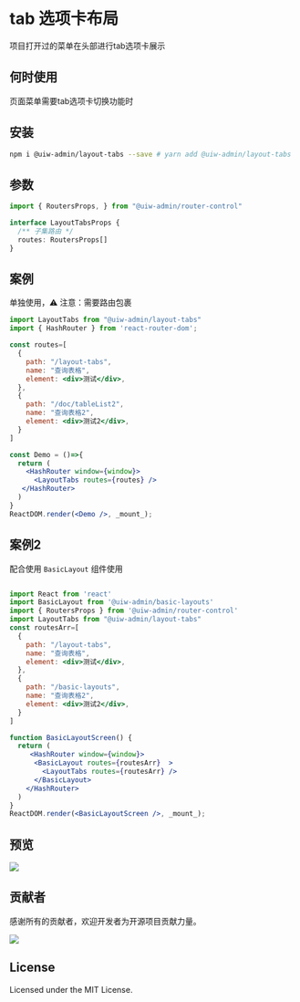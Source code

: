 # tab 选项卡布局

项目打开过的菜单在头部进行tab选项卡展示

## 何时使用

页面菜单需要tab选项卡切换功能时

## 安装

```bash
npm i @uiw-admin/layout-tabs --save # yarn add @uiw-admin/layout-tabs
```

## 参数

```ts
import { RoutersProps, } from "@uiw-admin/router-control"

interface LayoutTabsProps {
  /** 子集路由 */ 
  routes: RoutersProps[]
}

```

## 案例

单独使用，⚠️ 注意：需要路由包裹

<!--rehype:bgWhite=true&codeSandbox=true&codePen=true-->
```jsx
import LayoutTabs from "@uiw-admin/layout-tabs"
import { HashRouter } from 'react-router-dom';

const routes=[
  {
    path: "/layout-tabs",
    name: "查询表格",
    element: <div>测试</div>,
  },
  {
    path: "/doc/tableList2",
    name: "查询表格2",
    element: <div>测试2</div>,
  }
]

const Demo = ()=>{
  return (
    <HashRouter window={window}>
      <LayoutTabs routes={routes} />
   </HashRouter>
  )
}
ReactDOM.render(<Demo />, _mount_);
```

## 案例2

配合使用 `BasicLayout` 组件使用
<!--rehype:bgWhite=true&codeSandbox=true&codePen=true-->
```jsx

import React from 'react'
import BasicLayout from '@uiw-admin/basic-layouts'
import { RoutersProps } from '@uiw-admin/router-control'
import LayoutTabs from "@uiw-admin/layout-tabs"
const routesArr=[
  {
    path: "/layout-tabs",
    name: "查询表格",
    element: <div>测试</div>,
  },
  {
    path: "/basic-layouts",
    name: "查询表格2",
    element: <div>测试2</div>,
  }
]

function BasicLayoutScreen() {
  return (
     <HashRouter window={window}>
      <BasicLayout routes={routesArr}  >
        <LayoutTabs routes={routesArr} /> 
      </BasicLayout>
    </HashRouter>
  )
}
ReactDOM.render(<BasicLayoutScreen />, _mount_);
```

## 预览

![](https://user-images.githubusercontent.com/49544090/150922472-e8882ecc-298a-4bad-8141-0d640fd167ff.png)


## 贡献者

感谢所有的贡献者，欢迎开发者为开源项目贡献力量。

<a href="https://github.com/uiwjs/uiw-admin/graphs/contributors">
  <img src="https://uiwjs.github.io/uiw-admin/CONTRIBUTORS.svg" />
</a>

## License

Licensed under the MIT License.